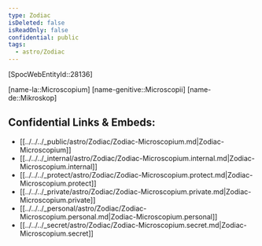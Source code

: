 ```yaml
---
type: Zodiac
isDeleted: false
isReadOnly: false
confidential: public
tags:
  - astro/Zodiac
---
```


[SpocWebEntityId::28136]


[name-la::Microscopium]
[name-genitive::Microscopii]
[name-de::Mikroskop]


## Confidential Links & Embeds: 
- [[../../../_public/astro/Zodiac/Zodiac-Microscopium.md|Zodiac-Microscopium]] 
- [[../../../_internal/astro/Zodiac/Zodiac-Microscopium.internal.md|Zodiac-Microscopium.internal]] 
- [[../../../_protect/astro/Zodiac/Zodiac-Microscopium.protect.md|Zodiac-Microscopium.protect]] 
- [[../../../_private/astro/Zodiac/Zodiac-Microscopium.private.md|Zodiac-Microscopium.private]] 
- [[../../../_personal/astro/Zodiac/Zodiac-Microscopium.personal.md|Zodiac-Microscopium.personal]] 
- [[../../../_secret/astro/Zodiac/Zodiac-Microscopium.secret.md|Zodiac-Microscopium.secret]] 
